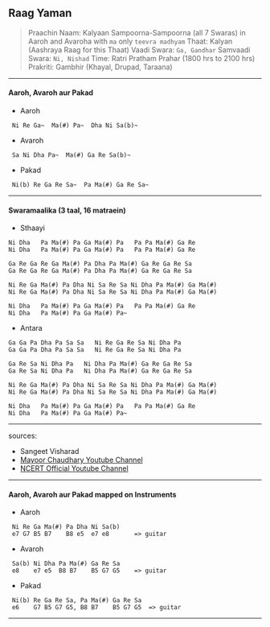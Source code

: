 
## Raag Yaman

> Praachin Naam: Kalyaan
> Sampoorna-Sampoorna (all 7 Swaras) in Aaroh and Avaroha
> with `ma` only `teevra madhyam`
> Thaat: Kalyan (Aashraya Raag for this Thaat)
> Vaadi Swara: `Ga, Gandhar`
> Samvaadi Swara: `Ni, Nishad`
> Time: Ratri Pratham Prahar (1800 hrs to 2100 hrs)
> Prakriti: Gambhir (Khayal, Drupad, Taraana)

---

#### Aaroh, Avaroh aur Pakad

* Aaroh

```
 Ni Re Ga~  Ma(#) Pa~  Dha Ni Sa(b)~
```

* Avaroh

```
 Sa Ni Dha Pa~  Ma(#) Ga Re Sa(b)~
```

* Pakad

```
 Ni(b) Re Ga Re Sa~  Pa Ma(#) Ga Re Sa~
```

---

#### Swaramaalika (3 taal, 16 matraein)

* Sthaayi

```
Ni Dha   Pa Ma(#) Pa Ga Ma(#) Pa   Pa Pa Ma(#) Ga Re
Ni Dha   Pa Ma(#) Pa Ga Ma(#) Pa   Pa Pa Ma(#) Ga Re

Ga Re Ga Re Ga Ma(#) Pa Dha Pa Ma(#) Ga Re Ga Re Sa
Ga Re Ga Re Ga Ma(#) Pa Dha Pa Ma(#) Ga Re Ga Re Sa

Ni Re Ga Ma(#) Pa Dha Ni Sa Re Sa Ni Dha Pa Ma(#) Ga Ma(#)
Ni Re Ga Ma(#) Pa Dha Ni Sa Re Sa Ni Dha Pa Ma(#) Ga Ma(#)

Ni Dha   Pa Ma(#) Pa Ga Ma(#) Pa   Pa Pa Ma(#) Ga Re
Ni Dha   Pa Ma(#) Pa Ga Ma(#) Pa~
```

* Antara

```
Ga Ga Pa Dha Pa Sa Sa   Ni Re Ga Re Sa Ni Dha Pa
Ga Ga Pa Dha Pa Sa Sa   Ni Re Ga Re Sa Ni Dha Pa

Ga Re Sa Ni Dha Pa   Ni Dha Pa Ma(#) Ga Re Ga Re Sa
Ga Re Sa Ni Dha Pa   Ni Dha Pa Ma(#) Ga Re Ga Re Sa

Ni Re Ga Ma(#) Pa Dha Ni Sa Re Sa Ni Dha Pa Ma(#) Ga Ma(#)
Ni Re Ga Ma(#) Pa Dha Ni Sa Re Sa Ni Dha Pa Ma(#) Ga Ma(#)

Ni Dha   Pa Ma(#) Pa Ga Ma(#) Pa   Pa Pa Ma(#) Ga Re
Ni Dha   Pa Ma(#) Pa Ga Ma(#) Pa~
```

---

sources:

* Sangeet Visharad
* [Mayoor Chaudhary Youtube Channel](https://www.youtube.com/watch?v=OF-LtCO9kUI)
* [NCERT Official Youtube Channel](https://www.youtube.com/watch?v=UoymDZjTuC8)

---

#### Aaroh, Avaroh aur Pakad mapped on Instruments

* Aaroh

```
 Ni Re Ga Ma(#) Pa Dha Ni Sa(b)
 e7 G7 B5 B7    B8 e5  e7 e8       => guitar
```

* Avaroh

```
 Sa(b) Ni Dha Pa Ma(#) Ga Re Sa
 e8    e7 e5  B8 B7    B5 G7 G5    => guitar
```

* Pakad

```
 Ni(b) Re Ga Re Sa, Pa Ma(#) Ga Re Sa
 e6    G7 B5 G7 G5, B8 B7    B5 G7 G5  => guitar
```

---
